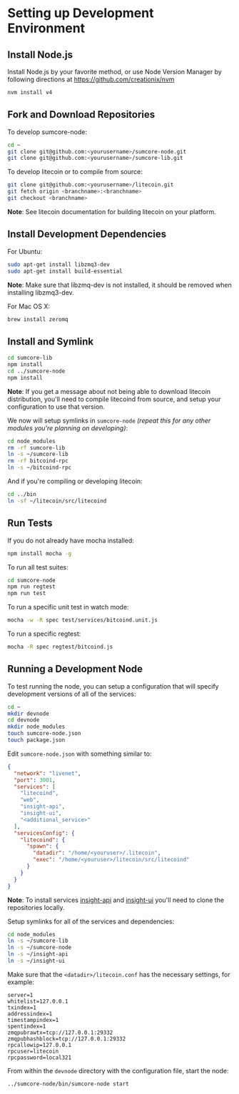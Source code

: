 # Setting up Development Environment

## Install Node.js

Install Node.js by your favorite method, or use Node Version Manager by following directions at https://github.com/creationix/nvm

```bash
nvm install v4
```

## Fork and Download Repositories

To develop sumcore-node:

```bash
cd ~
git clone git@github.com:<yourusername>/sumcore-node.git
git clone git@github.com:<yourusername>/sumcore-lib.git
```

To develop litecoin or to compile from source:

```bash
git clone git@github.com:<yourusername>/litecoin.git
git fetch origin <branchname>:<branchname>
git checkout <branchname>
```
**Note**: See litecoin documentation for building litecoin on your platform.


## Install Development Dependencies

For Ubuntu:
```bash
sudo apt-get install libzmq3-dev
sudo apt-get install build-essential
```
**Note**: Make sure that libzmq-dev is not installed, it should be removed when installing libzmq3-dev.


For Mac OS X:
```bash
brew install zeromq
```

## Install and Symlink

```bash
cd sumcore-lib
npm install
cd ../sumcore-node
npm install
```
**Note**: If you get a message about not being able to download litecoin distribution, you'll need to compile litecoind from source, and setup your configuration to use that version.


We now will setup symlinks in `sumcore-node` *(repeat this for any other modules you're planning on developing)*:
```bash
cd node_modules
rm -rf sumcore-lib
ln -s ~/sumcore-lib
rm -rf bitcoind-rpc
ln -s ~/bitcoind-rpc
```

And if you're compiling or developing litecoin:
```bash
cd ../bin
ln -sf ~/litecoin/src/litecoind
```

## Run Tests

If you do not already have mocha installed:
```bash
npm install mocha -g
```

To run all test suites:
```bash
cd sumcore-node
npm run regtest
npm run test
```

To run a specific unit test in watch mode:
```bash
mocha -w -R spec test/services/bitcoind.unit.js
```

To run a specific regtest:
```bash
mocha -R spec regtest/bitcoind.js
```

## Running a Development Node

To test running the node, you can setup a configuration that will specify development versions of all of the services:

```bash
cd ~
mkdir devnode
cd devnode
mkdir node_modules
touch sumcore-node.json
touch package.json
```

Edit `sumcore-node.json` with something similar to:
```json
{
  "network": "livenet",
  "port": 3001,
  "services": [
    "litecoind",
    "web",
    "insight-api",
    "insight-ui",
    "<additional_service>"
  ],
  "servicesConfig": {
    "litecoind": {
      "spawn": {
        "datadir": "/home/<youruser>/.litecoin",
        "exec": "/home/<youruser>/litecoin/src/litecoind"
      }
    }
  }
}
```

**Note**: To install services [insight-api](https://github.com/bitpay/insight-api) and [insight-ui](https://github.com/bitpay/insight-ui) you'll need to clone the repositories locally.

Setup symlinks for all of the services and dependencies:

```bash
cd node_modules
ln -s ~/sumcore-lib
ln -s ~/sumcore-node
ln -s ~/insight-api
ln -s ~/insight-ui
```

Make sure that the `<datadir>/litecoin.conf` has the necessary settings, for example:
```
server=1
whitelist=127.0.0.1
txindex=1
addressindex=1
timestampindex=1
spentindex=1
zmqpubrawtx=tcp://127.0.0.1:29332
zmqpubhashblock=tcp://127.0.0.1:29332
rpcallowip=127.0.0.1
rpcuser=litecoin
rpcpassword=local321
```

From within the `devnode` directory with the configuration file, start the node:
```bash
../sumcore-node/bin/sumcore-node start
```
